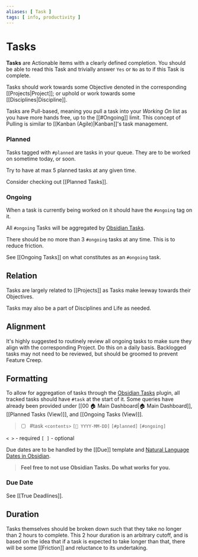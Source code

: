```yaml
---
aliases: [ Task ]
tags: [ info, productivity ]
---
```

# Tasks
**Tasks** are Actionable items with a clearly defined completion. You should be able to read this Task and trivially answer `Yes` or `No` as to if this Task is complete. 

Tasks should work towards some Objective denoted in the corresponding [[Projects|Project]]; or uphold or work towards some [[Disciplines|Discipline]].

Tasks are Pull-based, meaning you pull a task into your *Working On* list as you have more hands free, up to the [[#Ongoing]] limit. This concept of Pulling is similar to [[Kanban (Agile)|Kanban]]'s task management.

### Planned
Tasks tagged with `#planned` are tasks in your queue. They are to be worked on sometime today, or soon.

Try to have at max 5 planned tasks at any given time.

Consider checking out [[Planned Tasks]].

### Ongoing
When a task is currently being worked on it should have the `#ongoing` tag on it.

All `#ongoing` Tasks will be aggregated by [Obsidian Tasks](https://github.com/schemar/obsidian-tasks).

There should be no more than 3 `#ongoing` tasks at any time. This is to reduce friction.

See [[Ongoing Tasks]] on what constitutes as an `#ongoing` task.

## Relation
Tasks are largely related to [[Projects]] as Tasks make leeway towards their Objectives.

Tasks may also be a part of Disciplines and Life as needed.

## Alignment
It's highly suggested to routinely review all ongoing tasks to make sure they align with the corresponding Project. Do this on a daily basis. Backlogged tasks may not need to be reviewed, but should be groomed to prevent Feature Creep.

## Formatting
To allow for aggregation of tasks through the [Obsidian Tasks](https://github.com/schemar/obsidian-tasks) plugin, all tracked tasks should have `#task` at the start of it. Some queries have already been provided under [[00 🏠 Main Dashboard|🏠 Main Dashboard]], [[Planned Tasks (View)]], and [[Ongoing Tasks (View)]].

> - [ ] #task `<contents>` `[📅 YYYY-MM-DD]` `[#planned]` `[#ongoing]`

`< >` - required
`[ ]` - optional

Due dates are to be handled by the [[Due]] template and [Natural Language Dates in Obsidian](https://github.com/argenos/nldates-obsidian).

> **Feel free to not use Obsidian Tasks. Do what works for you.**

### Due Date
See [[True Deadlines]].

## Duration
Tasks themselves should be broken down such that they take no longer than 2 hours to complete. This 2 hour duration is an arbitrary cutoff, and is based on the idea that if a task is expected to take longer than that, there will be some [[Friction]] and reluctance to its undertaking.